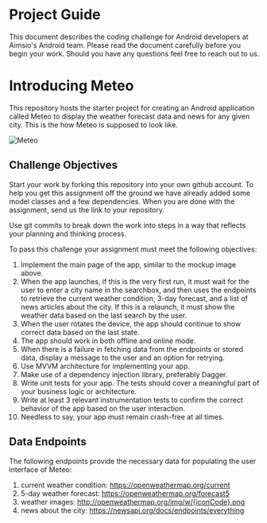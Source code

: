 # Project Guide

This document describes the coding challenge for Android developers at Aimsio's Android team. Please read the document carefully before you begin your work. Should you have any questions feel free to reach out to us.


# Introducing Meteo

This repository hosts the starter project for creating an Android application called Meteo to display the weather forecast data and news for any given city. This is the how Meteo is supposed to look like.
	

![Meteo ](https://www.linkpicture.com/q/screen-shot-2021-05-12-at-8-35-1.png)

## Challenge Objectives

Start your work by forking this repository into your own github account. To help you get this assignment off the ground we have already added some model classes and a few dependencies. When you are done with the assignment, send us the link to your repository. 

Use git commits to break down the work into steps in a way that reflects your planning and thinking process.

To pass this challenge your assignment must meet the following objectives:

1. Implement the main page of the app, similar to the mockup image above.
2. When the app launches, if this is the very first run, it must wait for the user to enter a city name in the searchbox, and then uses the endpoints to retrieve the current weather condition, 3-day forecast, and a list of news articles about the city. If this is a relaunch, it must show the weather data based on the last search by the user.
3. When the user rotates the device, the app should continue to show correct data based on the last state.
4. The app should work in both offline and online mode.
5. When there is a failure in fetching data from the endpoints or stored data, display a message to the user and an option for retrying.
6. Use MVVM architecture for implementing your app.
7. Make use of a dependency injection library, preferably Dagger.
8. Write unit tests for your app. The tests should cover a meaningful part of your business logic or architecture.
9. Write at least 3 relevant instrumentation tests to confirm the correct behavior of the app based on the user interaction.
10. Needless to say, your app must remain crash-free at all times.

## Data Endpoints

The following endpoints provide the necessary data for populating the user interface of Meteo:

1. current weather condition: https://openweathermap.org/current	
2. 5-day weather forecast: https://openweathermap.org/forecast5
3. weather images: http://openweathermap.org/img/w/{iconCode}.png
4. news about the city: https://newsapi.org/docs/endpoints/everything

